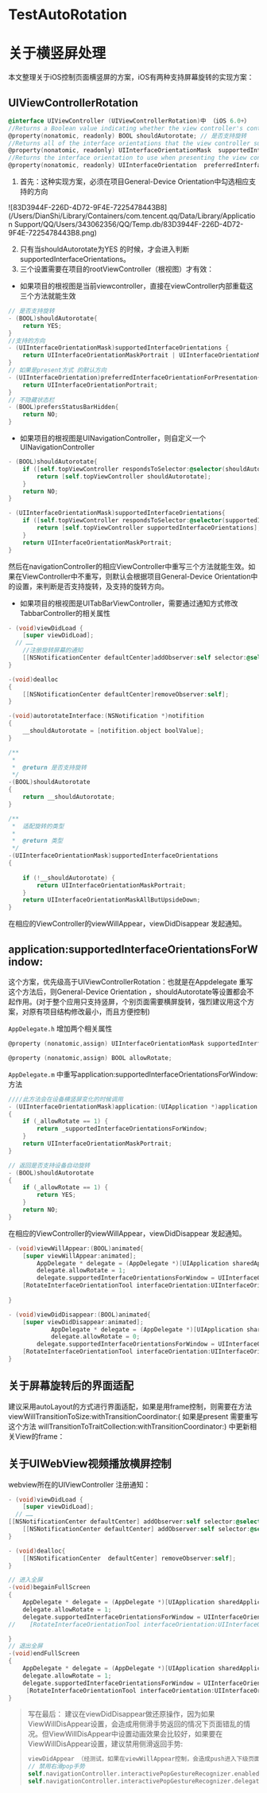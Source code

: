 # TestAutoRotation
# 关于横竖屏处理

本文整理关于iOS控制页面横竖屏的方案，iOS有两种支持屏幕旋转的实现方案：

## UIViewControllerRotation
```objective-c
@interface UIViewController (UIViewControllerRotation)中 （iOS 6.0+）
//Returns a Boolean value indicating whether the view controller's contents should auto rotate.
@property(nonatomic, readonly) BOOL shouldAutorotate; // 是否支持旋转
//Returns all of the interface orientations that the view controller supports.
@property(nonatomic, readonly) UIInterfaceOrientationMask  supportedInterfaceOrientations; //支持的方向
//Returns the interface orientation to use when presenting the view controller. 
@property(nonatomic, readonly) UIInterfaceOrientation  preferredInterfaceOrientationForPresentation; //应该意思是present情况默认方向（未验证）
```

1. 首先：这种实现方案，必须在项目General-Device Orientation中勾选相应支持的方向


![83D3944F-226D-4D72-9F4E-7225478443B8](/Users/DianShi/Library/Containers/com.tencent.qq/Data/Library/Application Support/QQ/Users/343062356/QQ/Temp.db/83D3944F-226D-4D72-9F4E-7225478443B8.png)

2. 只有当shouldAutorotate为YES 的时候，才会进入判断supportedInterfaceOrientations。
3. 三个设置需要在项目的rootViewController（根视图）才有效：
- 如果项目的根视图是当前viewcontroller，直接在viewController内部重载这三个方法就能生效
```objective-c
// 是否支持旋转
- (BOOL)shouldAutorotate{
    return YES;
}
//支持的方向
- (UIInterfaceOrientationMask)supportedInterfaceOrientations {
    return UIInterfaceOrientationMaskPortrait | UIInterfaceOrientationMaskLandscapeRight;
}
// 如果是present方式 的默认方向
- (UIInterfaceOrientation)preferredInterfaceOrientationForPresentation{
    return UIInterfaceOrientationPortrait;
}
// 不隐藏状态栏
- (BOOL)prefersStatusBarHidden{
    return NO;
}
```
- 如果项目的根视图是UINavigationController，则自定义一个UINavigationController

```objective-c
- (BOOL)shouldAutorotate{
    if ([self.topViewController respondsToSelector:@selector(shouldAutorotate)]) {
        return [self.topViewController shouldAutorotate];
    }
    return NO;
}

- (UIInterfaceOrientationMask)supportedInterfaceOrientations{
    if ([self.topViewController respondsToSelector:@selector(supportedInterfaceOrientations)]) {
        return [self.topViewController supportedInterfaceOrientations];
    }
    return UIInterfaceOrientationMaskPortrait;
}
```
然后在navigationController的相应ViewController中重写三个方法就能生效。如果在ViewController中不重写，则默认会根据项目General-Device Orientation中的设置，来判断是否支持旋转，及支持的旋转方向。

- 如果项目的根视图是UITabBarViewController，需要通过通知方式修改TabbarController的相关属性

```objective-c
- (void)viewDidLoad {
    [super viewDidLoad];
  // ……
	//注册旋转屏幕的通知
    [[NSNotificationCenter defaultCenter]addObserver:self selector:@selector(autorotateInterface:) name:@"InterfaceOrientation" object:nil];
}

-(void)dealloc
{
    [[NSNotificationCenter defaultCenter]removeObserver:self];
}

-(void)autorotateInterface:(NSNotification *)notifition
{
    __shouldAutorotate = [notifition.object boolValue];
}

/**
 *
 *  @return 是否支持旋转
 */
-(BOOL)shouldAutorotate
{ 
    return __shouldAutorotate;
}

/**
 *  适配旋转的类型
 *
 *  @return 类型
 */
-(UIInterfaceOrientationMask)supportedInterfaceOrientations
{
    
    if (!__shouldAutorotate) {
        return UIInterfaceOrientationMaskPortrait;
    }
    return UIInterfaceOrientationMaskAllButUpsideDown;
}
```
在相应的ViewController的viewWillAppear，viewDidDisappear 发起通知。

## application:supportedInterfaceOrientationsForWindow:
这个方案，优先级高于UIViewControllerRotation：也就是在Appdelegate 重写这个方法后，则General-Device Orientation ，shouldAutorotate等设置都会不起作用。(对于整个应用只支持竖屏，个别页面需要横屏旋转，强烈建议用这个方案，对原有项目结构修改最小，而且方便控制)

`AppDelegate.h` 增加两个相关属性
```objective-c
@property (nonatomic,assign) UIInterfaceOrientationMask supportedInterfaceOrientationsForWindow;

@property (nonatomic,assign) BOOL allowRotate;
```
`AppDelegate.m` 中重写application:supportedInterfaceOrientationsForWindow:方法
```objective-c
////此方法会在设备横竖屏变化的时候调用
- (UIInterfaceOrientationMask)application:(UIApplication *)application supportedInterfaceOrientationsForWindow:(UIWindow *)window
{
    if (_allowRotate == 1) {
        return _supportedInterfaceOrientationsForWindow;
    }
    return UIInterfaceOrientationMaskPortrait;
}

// 返回是否支持设备自动旋转
- (BOOL)shouldAutorotate
{
    if (_allowRotate == 1) {
        return YES;
    }
    return NO;
}
```
在相应的ViewController的viewWillAppear，viewDidDisappear 发起通知。

```objective-c
- (void)viewWillAppear:(BOOL)animated{
    [super viewWillAppear:animated];
        AppDelegate * delegate = (AppDelegate *)[UIApplication sharedApplication].delegate;
        delegate.allowRotate = 1;
        delegate.supportedInterfaceOrientationsForWindow = UIInterfaceOrientationMaskLandscapeRight;
    [RotateInterfaceOrientationTool interfaceOrientation:UIInterfaceOrientationLandscapeRight];
    
}

- (void)viewDidDisappear:(BOOL)animated{
    [super viewDidDisappear:animated];
            AppDelegate * delegate = (AppDelegate *)[UIApplication sharedApplication].delegate;
            delegate.allowRotate = 0;
        delegate.supportedInterfaceOrientationsForWindow = UIInterfaceOrientationMaskPortrait;
    [RotateInterfaceOrientationTool interfaceOrientation:UIInterfaceOrientationPortrait];
}
```



## 关于屏幕旋转后的界面适配
建议采用autoLayout的方式进行界面适配，如果是用frame控制，则需要在方法viewWillTransitionToSize:withTransitionCoordinator:( 如果是present 需要重写这个方法 willTransitionToTraitCollection:withTransitionCoordinator:) 中更新相关View的frame：

## 关于UIWebView视频播放横屏控制

webview所在的UIViewController 注册通知：

```objective-c
- (void)viewDidLoad {
    [super viewDidLoad];
  // ……
[[NSNotificationCenter defaultCenter] addObserver:self selector:@selector(begainFullScreen) name:UIWindowDidBecomeVisibleNotification object:nil];//进入全屏
    [[NSNotificationCenter defaultCenter] addObserver:self selector:@selector(endFullScreen) name:UIWindowDidBecomeHiddenNotification object:nil];//退出全屏
}

- (void)dealloc{
    [[NSNotificationCenter  defaultCenter] removeObserver:self];
}

// 进入全屏
-(void)begainFullScreen
{
    AppDelegate * delegate = (AppDelegate *)[UIApplication sharedApplication].delegate;
    delegate.allowRotate = 1;
    delegate.supportedInterfaceOrientationsForWindow = UIInterfaceOrientationMaskAllButUpsideDown;
//    [RotateInterfaceOrientationTool interfaceOrientation:UIInterfaceOrientationLandscapeRight];

}
// 退出全屏
-(void)endFullScreen
{
    AppDelegate * delegate = (AppDelegate *)[UIApplication sharedApplication].delegate;
    delegate.allowRotate = 1;
    delegate.supportedInterfaceOrientationsForWindow = UIInterfaceOrientationMaskPortrait;
     [RotateInterfaceOrientationTool interfaceOrientation:UIInterfaceOrientationPortrait];
}
```



> 写在最后： 建议在viewDidDisappear做还原操作，因为如果ViewWillDisAppear设置，会造成用侧滑手势返回的情况下页面错乱的情况。但ViewWillDisAppear中设置动画效果会比较好，如果要在ViewWillDisAppear设置，建议禁用侧滑返回手势:
>
>```objective-c
>viewDidAppear （经测试，如果在viewWillAppear控制，会造成push进入下级页面的返回手势受影响。不知道是不是系统bug ）
>// 禁用右滑pop手势
>self.navigationController.interactivePopGestureRecognizer.enabled = NO;
>self.navigationController.interactivePopGestureRecognizer.delegate = self;
>```
